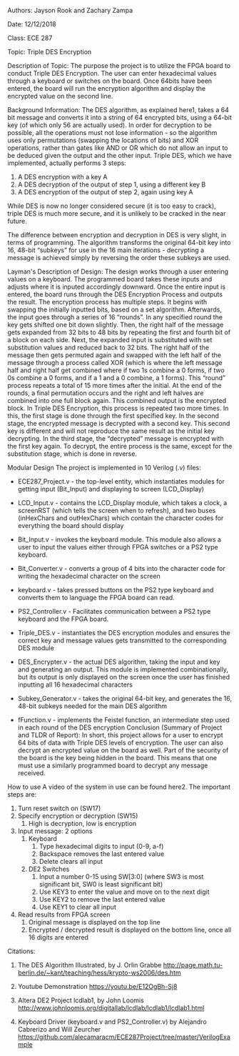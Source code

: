 ﻿Authors: Jayson Rook and Zachary Zampa
 
Date: 12/12/2018

Class: ECE 287

Topic: Triple DES Encryption




Description of Topic:
The purpose the project is to utilize the FPGA board to conduct Triple DES Encryption. The user can enter hexadecimal values through a keyboard or switches on the board. Once 64bits have been entered, the board will run the encryption algorithm and display the encrypted value on the second line.


Background Information:
The DES algorithm, as explained here1, takes a 64 bit message and converts it into a string of 64 encrypted bits, using a 64-bit key (of which only 56 are actually used). In order for decryption to be possible, all the operations must not lose information - so the algorithm uses only permutations (swapping the locations of bits) and XOR operations, rather than gates like AND or OR which do not allow an input to be deduced given the output and the other input. Triple DES, which we have implemented, actually performs 3 steps:


1. A DES encryption with a key A
2. A DES decryption of the output of step 1, using a different key B
3. A DES encryption of the output of step 2, again using key A


While DES is now no longer considered secure (it is too easy to crack), triple DES is much more secure, and it is unlikely to be cracked in the near future.


The difference between encryption and decryption in DES is very slight, in terms of programming. The algorithm transforms the original 64-bit key into 16, 48-bit “subkeys” for use in the 16 main iterations - decrypting a message is achieved simply by reversing the order these subkeys are used.


Layman's Description of Design: 
The design works through a user entering values on a keyboard. The programmed board takes these inputs and adjusts where it is inputed accordingly downward. Once the entire input is entered, the board runs through the DES Encryption Process and outputs the result. The encryption process has multiple steps. It begins with swapping the initially inputted bits, based on a set algorithm. Afterwards, the input goes through a series of 16 “rounds”. In any specified round the key gets shifted one bit down slightly. Then, the right half of the message gets expanded from 32 bits to 48 bits by repeating the first and fourth bit of a block on each side. Next, the expanded input is substituted with set substitution values and reduced back to 32 bits. The right half of the message then gets permuted again and swapped with the left half of the message through a process called XOR (which is where the left message half and right half get combined where if two 1s combine a 0 forms, if two 0s combine a 0 forms, and if a 1 and a 0 combine, a 1 forms).  This “round” process repeats a total of 15 more times after the initial. At the end of the rounds, a final permutation occurs and the right and left halves are combined into one full block again. This combined output is the encrypted block. In Triple DES Encryption, this process is repeated two more times. In this, the first stage is done through the first specified key. In the second stage, the encrypted message is decrypted with a second key. This second key is different and will not reproduce the same result as the initial key decrypting. In the third stage, the “decrypted” message is encrypted with the first key again. To decrypt, the entire process is the same, except for the substitution stage, which is done in reverse.


Modular Design
The project is implemented in 10 Verilog (.v) files:
* ECE287_Project.v - the top-level entity, which instantiates modules for getting input (Bit_Input) and displaying to screen (LCD_Display)


* LCD_Input.v - contains the LCD_Display module, which takes a clock, a screenRST (which tells the screen when to refresh), and two buses (inHexChars and outHexChars) which contain the character codes for everything the board should display


* Bit_Input.v - invokes the keyboard module. This module also allows a user to input the values either through FPGA switches or a PS2 type keyboard. 


* Bit_Converter.v - converts a group of 4 bits into the character code for writing the hexadecimal character on the screen


* keyboard.v - takes pressed buttons on the PS2 type keyboard and converts them to language the FPGA board can read. 


* PS2_Controller.v - Facilitates communication between a PS2 type keyboard and the FPGA board. 


* Triple_DES.v - instantiates the DES encryption modules and ensures the correct key and message values gets transmitted to the corresponding DES module


* DES_Encrypter.v - the actual DES algorithm, taking the input and key and generating an output. This module is implemented combinationally, but its output is only displayed on the screen once the user has finished inputting all 16 hexadecimal characters


* Subkey_Generator.v - takes the original 64-bit key, and generates the 16, 48-bit subkeys needed for the main DES algorithm


* fFunction.v - implements the Feistel function, an intermediate step used in each round of the DES encryption
Conclusion (Summary of Project and TLDR of Report):
In short, this project allows for a user to encrypt 64 bits of data with Triple DES levels of encryption. The user can also decrypt an encrypted value on the board as well. Part of the security of the board is the key being hidden in the board. This means that one must use a similarly programmed board to decrypt any message received. 


How to use
A video of the system in use can be found here2. The important steps are:
1. Turn reset switch on (SW17)
2. Specify encryption or decryption (SW15)
   1. High is decryption, low is encryption
1. Input message: 2 options
   1. Keyboard
      1. Type hexadecimal digits to input (0-9, a-f)
      2. Backspace removes the last entered value
      3. Delete clears all input
   1. DE2 Switches
      1. Input a number 0-15 using SW[3:0] (where SW3 is most significant bit, SW0 is least significant bit)
      2. Use KEY3 to enter the value and move on to the next digit
      3. Use KEY2 to remove the last entered value
      4. Use KEY1 to clear all input
1. Read results from FPGA screen
   1. Original message is displayed on the top line
   2. Encrypted / decrypted result is displayed on the bottom line, once all 16 digits are entered




Citations: 
1. The DES Algorithm Illustrated, by J. Orlin Grabbe
http://page.math.tu-berlin.de/~kant/teaching/hess/krypto-ws2006/des.htm 


1. Youtube Demonstration
        https://youtu.be/E12OgBh-Sj8


1. Altera DE2 Project lcdlab1, by John Loomis
http://www.johnloomis.org/digitallab/lcdlab/lcdlab1/lcdlab1.html 


1. Keyboard Driver (keyboard.v and PS2_Controller.v) by Alejandro Cabrerizo and Will Zeurcher
https://github.com/alecamaracm/ECE287Project/tree/master/VerilogExample
